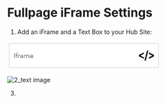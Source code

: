 # Fullpage iFrame Settings

1. Add an iFrame and a Text Box to your Hub Site:

![1_iFrame image](img/1_iframebutton.png)

![2_text image](img/1_textbutton.png)

3. 
